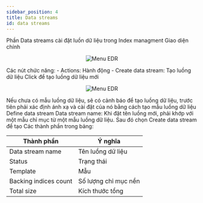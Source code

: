 ```yaml
---
sidebar_position: 4
title: Data streams
id: data streams
---
```

Phần Data streams cài đặt luồn dữ liệu trong Index managment
Giao diện chính
<p align="center">
  <img src="/img/Setting/Index/ds.jpg" alt="Menu EDR" />
</p>
Các nút chức năng:
- Actions: Hành động
- Create data stream: Tạo luồng dữ liệu
  Click để tạo luồng dữ liệu mới
<p align="center">
  <img src="/img/Setting/Index/cds.png" alt="Menu EDR" />
</p>
  Nếu chưa có mẫu luồng dữ liệu, sẽ có cảnh báo để tạo luồng dữ liệu, trước tiên phải xác định ánh xạ và cài đặt của nó bằng cách tạo mẫu luồng dữ liệu
  Define data stream
    Data stream name: Khi đặt tên luồng mới, phải khớp với một mẫu chỉ mục từ một mẫu luồng dữ liệu. Sau đó chọn Create data stream để tạo
Các thành phần trong bảng:
<table class="">
    <thead>
      <tr>
        <th>Thành phần</th>
        <th>Ý nghĩa</th>
      </tr>
    </thead>
    <tbody>
      <tr>
        <td>Data stream name</td>
        <td>Tên luồng dữ liệu</td>
      </tr>
      <tr>
        <td>Status</td>
        <td>Trạng thái</td>
      </tr>
      <tr>
        <td>Template</td>
        <td>Mẫu</td>
        </tr>
      <tr>
        <td>Backing indices count</td>
        <td>Số lượng chỉ mục nền</td>
      </tr>
      <tr>
        <td>Total size</td>
        <td>Kích thước tổng</td>
      </tr>
  </tbody>
</table>
<br />